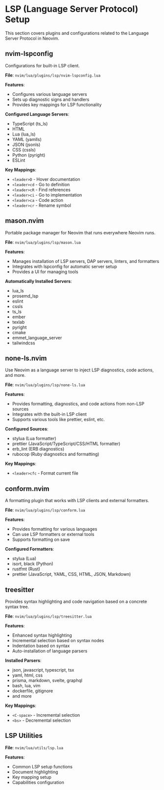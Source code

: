 # LSP (Language Server Protocol) Setup

This section covers plugins and configurations related to the Language Server Protocol in Neovim.

## nvim-lspconfig

Configurations for built-in LSP client.

**File**: `nvim/lua/plugins/lsp/nvim-lspconfig.lua`

**Features**:
- Configures various language servers
- Sets up diagnostic signs and handlers
- Provides key mappings for LSP functionality

**Configured Language Servers**:
- TypeScript (ts_ls)
- HTML
- Lua (lua_ls)
- YAML (yamlls)
- JSON (jsonls)
- CSS (cssls)
- Python (pyright)
- ESLint

**Key Mappings**:
- `<leader>D` - Hover documentation
- `<leader>cd` - Go to definition
- `<leader>cR` - Find references
- `<leader>ci` - Go to implementation
- `<leader>ca` - Code action
- `<leader>cr` - Rename symbol

## mason.nvim

Portable package manager for Neovim that runs everywhere Neovim runs.

**File**: `nvim/lua/plugins/lsp/mason.lua`

**Features**:
- Manages installation of LSP servers, DAP servers, linters, and formatters
- Integrates with lspconfig for automatic server setup
- Provides a UI for managing tools

**Automatically Installed Servers**:
- lua_ls
- prosemd_lsp
- eslint
- cssls
- ts_ls
- ember
- texlab
- pyright
- cmake
- emmet_language_server
- tailwindcss

## none-ls.nvim

Use Neovim as a language server to inject LSP diagnostics, code actions, and more.

**File**: `nvim/lua/plugins/lsp/none-ls.lua`

**Features**:
- Provides formatting, diagnostics, and code actions from non-LSP sources
- Integrates with the built-in LSP client
- Supports various tools like prettier, eslint, etc.

**Configured Sources**:
- stylua (Lua formatter)
- prettier (JavaScript/TypeScript/CSS/HTML formatter)
- erb_lint (ERB diagnostics)
- rubocop (Ruby diagnostics and formatting)

**Key Mappings**:
- `<leader>cfc` - Format current file

## conform.nvim

A formatting plugin that works with LSP clients and external formatters.

**File**: `nvim/lua/plugins/lsp/conform.lua`

**Features**:
- Provides formatting for various languages
- Can use LSP formatters or external tools
- Supports formatting on save

**Configured Formatters**:
- stylua (Lua)
- isort, black (Python)
- rustfmt (Rust)
- prettier (JavaScript, YAML, CSS, HTML, JSON, Markdown)

## treesitter

Provides syntax highlighting and code navigation based on a concrete syntax tree.

**File**: `nvim/lua/plugins/lsp/treesitter.lua`

**Features**:
- Enhanced syntax highlighting
- Incremental selection based on syntax nodes
- Indentation based on syntax
- Auto-installation of language parsers

**Installed Parsers**:
- json, javascript, typescript, tsx
- yaml, html, css
- prisma, markdown, svelte, graphql
- bash, lua, vim
- dockerfile, gitignore
- and more

**Key Mappings**:
- `<C-space>` - Incremental selection
- `<bs>` - Decremental selection

## LSP Utilities

**File**: `nvim/lua/utils/lsp.lua`

**Features**:
- Common LSP setup functions
- Document highlighting
- Key mapping setup
- Capabilities configuration
